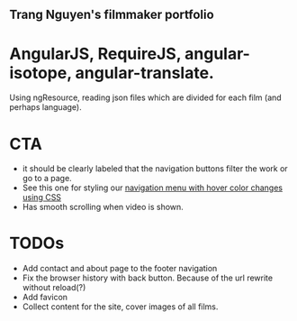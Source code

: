 Trang Nguyen's filmmaker portfolio
----------------------------------

# AngularJS, RequireJS, angular-isotope, angular-translate.

Using ngResource, reading json files which are divided for each film (and perhaps language).

# CTA
* it should be clearly labeled that the navigation buttons filter the work or go to a page.
* See this one for styling our [navigation menu with hover color changes using CSS](http://alistapart.com/article/taminglists/)
* Has smooth scrolling when video is shown.

# TODOs
* Add contact and about page to the footer navigation
* Fix the browser history with back button. Because of the url rewrite without reload(?)
* Add favicon
* Collect content for the site, cover images of all films.

